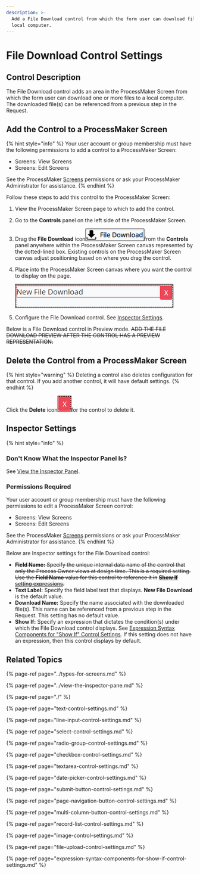```yaml
---
description: >-
  Add a File Download control from which the form user can download files to a
  local computer.
---
```


# File Download Control Settings

## Control Description

The File Download control adds an area in the ProcessMaker Screen from which the form user can download one or more files to a local computer. The downloaded file\(s\) can be referenced from a previous step in the Request.

## Add the Control to a ProcessMaker Screen <a id="add-the-control-to-a-processmaker-screen"></a>

{% hint style="info" %}
Your user account or group membership must have the following permissions to add a control to a ProcessMaker Screen:

* Screens: View Screens
* Screens: Edit Screens

See the ProcessMaker [Screens](../../../../processmaker-administration/permission-descriptions-for-users-and-groups.md#screens) permissions or ask your ProcessMaker Administrator for assistance.
{% endhint %}

Follow these steps to add this control to the ProcessMaker Screen:

1. View the ProcessMaker Screen page to which to add the control.
2. Go to the **Controls** panel on the left side of the ProcessMaker Screen.
3. Drag the **File Download** icon![](../../../../.gitbook/assets/file-download-control-screens-builder-processes.png)from the **Controls** panel anywhere within the ProcessMaker Screen canvas represented by the dotted-lined box. Existing controls on the ProcessMaker Screen canvas adjust positioning based on where you drag the control.
4. Place into the ProcessMaker Screen canvas where you want the control to display on the page.  

   ![](../../../../.gitbook/assets/file-download-control-placed-screens-builder-processes.png)

5. Configure the File Download control. See [Inspector Settings](file-download-control-settings.md#inspector-settings).

Below is a File Download control in Preview mode. ~~ADD THE FILE DOWNLOAD PREVIEW AFTER THE CONTROL HAS A PREVIEW REPRESENTATION.~~

## Delete the Control from a ProcessMaker Screen

{% hint style="warning" %}
Deleting a control also deletes configuration for that control. If you add another control, it will have default settings.
{% endhint %}

Click the **Delete** icon![](../../../../.gitbook/assets/delete-screen-control-screens-builder-processes.png)for the control to delete it.

## Inspector Settings <a id="inspector-settings"></a>

{% hint style="info" %}
### Don't Know What the Inspector Panel Is?

See [View the Inspector Panel](../view-the-inspector-pane.md).

### Permissions Required

Your user account or group membership must have the following permissions to edit a ProcessMaker Screen control:

* Screens: View Screens
* Screens: Edit Screens

See the ProcessMaker [Screens](../../../../processmaker-administration/permission-descriptions-for-users-and-groups.md#screens) permissions or ask your ProcessMaker Administrator for assistance.
{% endhint %}

Below are Inspector settings for the File Download control:

* ~~**Field Name:** Specify the unique internal data name of the control that only the Process Owner views at design time. This is a required setting. Use the **Field Name** value for this control to reference it in~~ [~~**Show If** setting expressions~~](expression-syntax-components-for-show-if-control-settings.md)~~.~~
* **Text Label:** Specify the field label text that displays. **New File Download** is the default value.
* **Download Name:** Specify the name associated with the downloaded file\(s\). This name can be referenced from a previous step in the Request. This setting has no default value.
* **Show If:** Specify an expression that dictates the condition\(s\) under which the File Download control displays. See [Expression Syntax Components for "Show If" Control Settings](expression-syntax-components-for-show-if-control-settings.md#expression-syntax-components-for-show-if-control-settings). If this setting does not have an expression, then this control displays by default.

## Related Topics <a id="related-topics"></a>

{% page-ref page="../types-for-screens.md" %}

{% page-ref page="../view-the-inspector-pane.md" %}

{% page-ref page="./" %}

{% page-ref page="text-control-settings.md" %}

{% page-ref page="line-input-control-settings.md" %}

{% page-ref page="select-control-settings.md" %}

{% page-ref page="radio-group-control-settings.md" %}

{% page-ref page="checkbox-control-settings.md" %}

{% page-ref page="textarea-control-settings.md" %}

{% page-ref page="date-picker-control-settings.md" %}

{% page-ref page="submit-button-control-settings.md" %}

{% page-ref page="page-navigation-button-control-settings.md" %}

{% page-ref page="multi-column-button-control-settings.md" %}

{% page-ref page="record-list-control-settings.md" %}

{% page-ref page="image-control-settings.md" %}

{% page-ref page="file-upload-control-settings.md" %}

{% page-ref page="expression-syntax-components-for-show-if-control-settings.md" %}

